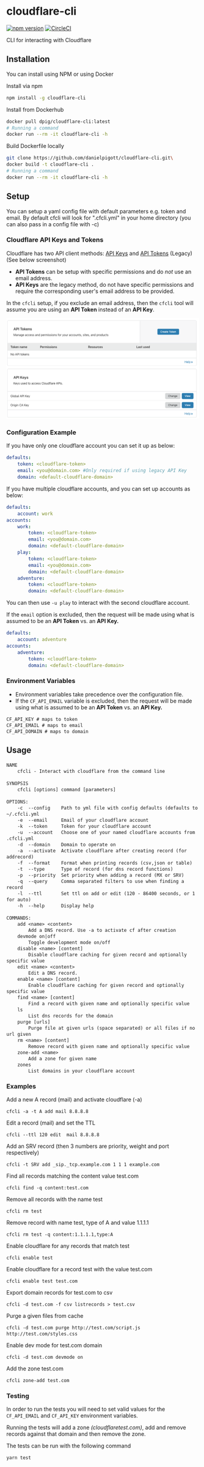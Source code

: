 cloudflare-cli
==============
[![npm version](https://badge.fury.io/js/cloudflare-cli.svg)](https://badge.fury.io/js/cloudflare-cli)
[![CircleCI](https://circleci.com/gh/danielpigott/cloudflare-cli.svg?style=svg)](https://circleci.com/gh/danielpigott/cloudflare-cli)

CLI for interacting with Cloudflare

## Installation
You can install using NPM or using Docker

Install via npm
```bash
npm install -g cloudflare-cli
```

Install from Dockerhub
```bash
docker pull dpig/cloudflare-cli:latest
# Running a command
docker run --rm -it cloudflare-cli -h
```

Build Dockerfile locally
```bash
git clone https://github.com/danielpigott/cloudflare-cli.git\
docker build -t cloudflare-cli .
# Running a command
docker run --rm -it cloudflare-cli -h
```

## Setup
You can setup a yaml config file with default parameters e.g. token and email.
By default cfcli will look for ".cfcli.yml" in your home directory (you can also pass in a config file with -c)

### Cloudflare API Keys and Tokens

Cloudflare has two API client methods:  [API Keys](https://developers.cloudflare.com/api/tokens) and [API Tokens](https://developers.cloudflare.com/api/keys) (Legacy) (See below screenshot)
* **API Tokens** can be setup with specific permissions and do _not_ use an email address.
* **API Keys** are the legacy method, do not have specific permissions and require the corresponding user's email address to be provided.

In the `cfcli` setup, if you exclude an email address, then the `cfcli` tool will assume you are using an **API Token** instead of an **API Key**.

![doc/cloudflare_api_tokens_and_keys.png](doc/cloudflare_api_tokens_and_keys.png)


### Configuration Example
If you have only one cloudflare account you can set it up as below:

```yaml
defaults:
    token: <cloudflare-token>
    email: <you@domain.com> #Only required if using legacy API Key
    domain: <default-cloudflare-domain>
```

If you have multiple cloudflare accounts, and you can set up accounts as below:

```yaml
defaults:
    account: work
accounts:
    work:
        token: <cloudflare-token>
        email: <you@domain.com>
        domain: <default-cloudflare-domain>
    play:
        token: <cloudflare-token>
        email: <you@domain.com>
        domain: <default-cloudflare-domain>
    adventure:
        token: <cloudflare-token>
        domain: <default-cloudflare-domain>
```

You can then use `-u play` to interact with the second cloudflare account.

If the `email` option is excluded, then the request will be made using what is assumed to be an **API Token** vs. an **API Key.**

```yaml
defaults:
    account: adventure
accounts:
    adventure:
        token: <cloudflare-token>
        domain: <default-cloudflare-domain>
```

### Environment Variables

* Environment variables take precedence over the configuration file.
* If the `CF_API_EMAIL` variable is excluded, then the request will be made using what is assumed to be an **API Token** vs. an **API Key.**

```
CF_API_KEY # maps to token
CF_API_EMAIL # maps to email
CF_API_DOMAIN # maps to domain
```

## Usage

```
NAME
    cfcli - Interact with cloudflare from the command line

SYNOPSIS
    cfcli [options] command [parameters]

OPTIONS:
    -c  --config    Path to yml file with config defaults (defaults to ~/.cfcli.yml
    -e  --email     Email of your cloudflare account
    -k  --token     Token for your cloudflare account
    -u  --account   Choose one of your named cloudflare accounts from .cfcli.yml
    -d  --domain    Domain to operate on
    -a  --activate  Activate cloudflare after creating record (for addrecord)
    -f  --format    Format when printing records (csv,json or table)
    -t  --type      Type of record (for dns record functions)
    -p  --priority  Set priority when adding a record (MX or SRV)
    -q  --query     Comma separated filters to use when finding a record
    -l  --ttl       Set ttl on add or edit (120 - 86400 seconds, or 1 for auto)
    -h  --help      Display help

COMMANDS:
    add <name> <content>
        Add a DNS record. Use -a to activate cf after creation
    devmode on|off
        Toggle development mode on/off
    disable <name> [content]
        Disable cloudflare caching for given record and optionally specific value
    edit <name> <content>
        Edit a DNS record.
    enable <name> [content]
        Enable cloudflare caching for given record and optionally specific value
    find <name> [content]
        Find a record with given name and optionally specific value
    ls
        List dns records for the domain
    purge [urls]
        Purge file at given urls (space separated) or all files if no url given
    rm <name> [content]
        Remove record with given name and optionally specific value
    zone-add <name>
        Add a zone for given name
    zones
        List domains in your cloudflare account
```

### Examples
Add a new A record (mail) and activate cloudflare (-a)
```
cfcli -a -t A add mail 8.8.8.8
```

Edit a record (mail) and set the TTL
```
cfcli --ttl 120 edit  mail 8.8.8.8
```

Add an SRV record (then 3 numbers are priority, weight and port respectively)
```
cfcli -t SRV add _sip._tcp.example.com 1 1 1 example.com
```

Find all records matching the content value test.com
```
cfcli find -q content:test.com
```

Remove all records with the name test
```
cfcli rm test
```

Remove record with name test, type of A and value 1.1.1.1
```
cfcli rm test -q content:1.1.1.1,type:A
```

Enable cloudflare for any records that match test
```
cfcli enable test
```

Enable cloudflare for a record test with the value test.com
```
cfcli enable test test.com
```

Export domain records for test.com to csv
```
cfcli -d test.com -f csv listrecords > test.csv
```

Purge a given files from cache
```
cfcli -d test.com purge http://test.com/script.js http://test.com/styles.css
```

Enable dev mode for test.com domain
```
cfcli -d test.com devmode on
```

Add the zone test.com
```
cfcli zone-add test.com
```

### Testing
In order to run the tests you will need to set valid values for the
  `CF_API_EMAIL` and `CF_API_KEY` environment variables.

Running the tests will add a zone _(cloudflaretest.com)_, add and remove records against that domain and then remove the zone.

 The tests can be run with the following command

```bash
yarn test
```
